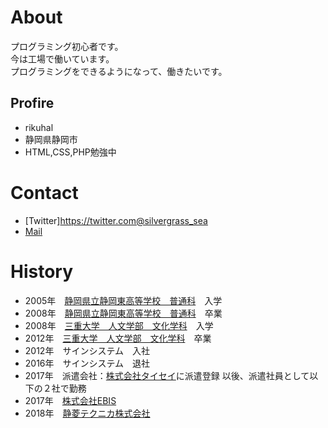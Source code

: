 # About
プログラミング初心者です。  
今は工場で働いています。  
プログラミングをできるようになって、働きたいです。  

## Profire
- rikuhal
- 静岡県静岡市
- HTML,CSS,PHP勉強中

# Contact
- [Twitter]https://twitter.com@silvergrass_sea
- [Mail](mailto:totheseaofkirara2157@gmali.com)

# History
- 2005年　[静岡県立静岡東高等学校　普通科](https://www.shizuoka-east.jp/)　入学
- 2008年　[静岡県立静岡東高等学校　普通科](https://www.shizuoka-east.jp/)　卒業
- 2008年　[三重大学　人文学部　文化学科](http://www.human.mie-u.ac.jp/)　入学
- 2012年　[三重大学　人文学部　文化学科](http://www.human.mie-u.ac.jp/)　卒業
- 2012年　サインシステム　入社
- 2016年　サインシステム　退社
- 2017年　派遣会社：[株式会社タイセイ](http://g-taisei.com/)に派遣登録
          以後、派遣社員として以下の２社で勤務
- 2017年　[株式会社EBIS](http://www.ebisusample.com/)
- 2018年　[静菱テクニカ株式会社](https://www.seiryotechnica.co.jp/)
